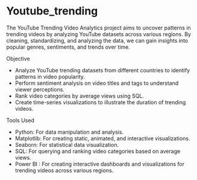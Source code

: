 # Youtube_trending 

The YouTube Trending Video Analytics project aims to uncover patterns in trending videos by analyzing YouTube datasets across various regions. By cleaning, standardizing, and analyzing the data, we can gain insights into popular genres, sentiments, and trends over time.

 Objective

- Analyze YouTube trending datasets from different countries to identify patterns in video popularity.
- Perform sentiment analysis on video titles and tags to understand viewer perceptions.
- Rank video categories by average views using SQL.
- Create time-series visualizations to illustrate the duration of trending videos.


 Tools Used

- Python: For data manipulation and analysis.
- Matplotlib: For creating static, animated, and interactive visualizations.
- Seaborn: For statistical data visualization.
- SQL: For querying and ranking video categories based on average views.
- Power BI : For creating interactive dashboards and visualizations for trending videos across various regions.


